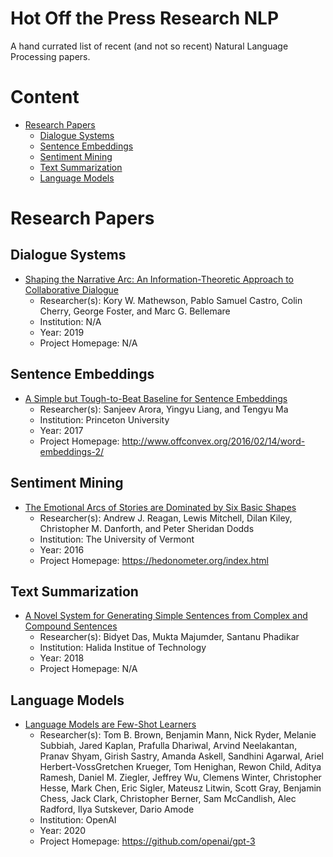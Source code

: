 # Hot Off the Press Research NLP
A hand currated list of recent (and not so recent) Natural Language Processing papers.

# Content
+ [Research Papers](#Research)
  + [Dialogue Systems](#Dialogue-Systems)
  + [Sentence Embeddings](#Sentence-Embeddings)
  + [Sentiment Mining](#Sentiment-Mining)
  + [Text Summarization](#Text-Summarization)
  + [Language Models](#Language-Models)

# Research Papers<a name="Research"></a>

## Dialogue Systems<a name="Dialogue-Systems"></a>
+ [Shaping the Narrative Arc: An Information-Theoretic Approach to Collaborative Dialogue](https://arxiv.org/pdf/1901.11528.pdf)
  + Researcher(s): Kory W. Mathewson, Pablo Samuel Castro, Colin Cherry, George Foster, and Marc G. Bellemare
  + Institution: N/A
  + Year: 2019
  + Project Homepage: N/A
  
## Sentence Embeddings<a name="Sentence-Embeddings"></a>
+ [A Simple but Tough-to-Beat Baseline for Sentence Embeddings](https://openreview.net/pdf?id=SyK00v5xx)
  + Researcher(s): Sanjeev Arora, Yingyu Liang, and Tengyu Ma
  + Institution: Princeton University
  + Year: 2017
  + Project Homepage: http://www.offconvex.org/2016/02/14/word-embeddings-2/
  
## Sentiment Mining<a name="Sentiment-Mining"></a>
+ [The Emotional Arcs of Stories are Dominated by Six Basic Shapes](https://arxiv.org/pdf/1606.07772.pdf)
  + Researcher(s): Andrew J. Reagan, Lewis Mitchell, Dilan Kiley, Christopher M. Danforth, and Peter Sheridan Dodds
  + Institution: The University of Vermont 
  + Year: 2016
  + Project Homepage: https://hedonometer.org/index.html

## Text Summarization<a name="Text-Summarization"></a>
+ [A Novel System for Generating Simple Sentences from Complex and Compound Sentences](http://www.mecs-press.org/ijmecs/ijmecs-v10-n1/IJMECS-V10-N1-6.pdf)
  + Researcher(s): Bidyet Das, Mukta Majumder, Santanu Phadikar
  + Institution: Halida Institue of Technology
  + Year: 2018
  + Project Homepage: N/A
  
## Language Models<a name="Language-Models"></a>
+ [Language Models are Few-Shot Learners](https://arxiv.org/pdf/2005.14165.pdf)
  + Researcher(s): Tom B. Brown, Benjamin Mann, Nick Ryder, Melanie Subbiah, Jared Kaplan, Prafulla Dhariwal, Arvind Neelakantan, Pranav Shyam, Girish Sastry,      Amanda Askell, Sandhini Agarwal, Ariel Herbert-VossGretchen Krueger, Tom Henighan, Rewon Child, Aditya Ramesh, Daniel M. Ziegler, Jeffrey Wu, Clemens Winter, Christopher Hesse, Mark Chen, Eric Sigler, Mateusz Litwin, Scott Gray, Benjamin Chess, Jack Clark, Christopher Berner, Sam McCandlish, Alec Radford, Ilya Sutskever, Dario Amode
  + Institution: OpenAI
  + Year: 2020
  + Project Homepage: https://github.com/openai/gpt-3
